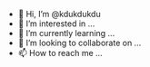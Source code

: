 - 👋 Hi, I’m @kdukdukdu
- 👀 I’m interested in ...
- 🌱 I’m currently learning ...
- 💞️ I’m looking to collaborate on ...
- 📫 How to reach me ...

<!---
kdukdukdu/kdukdukdu is a ✨ special ✨ repository because its `README.md` (this file) appears on your GitHub profile.
You can click the Preview link to take a look at your changes.
--->
